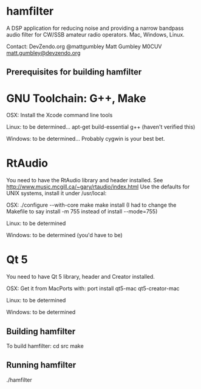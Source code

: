 hamfilter
=========

A DSP application for reducing noise and providing a narrow bandpass audio filter for CW/SSB amateur radio operators. Mac, Windows, Linux.

Contact: DevZendo.org @mattgumbley Matt Gumbley M0CUV matt.gumbley@devzendo.org

Prerequisites for building hamfilter
------------------------------------

GNU Toolchain: G++, Make
========================

OSX:
Install the Xcode command line tools

Linux:
to be determined...
apt-get build-essential g++ (haven't verified this)

Windows:
to be determined...
Probably cygwin is your best bet.


RtAudio
=======
You need to have the RtAudio library and header installed. See
http://www.music.mcgill.ca/~gary/rtaudio/index.html
Use the defaults for UNIX systems, install it under /usr/local:

OSX:
./configure --with-core
make
make install (I had to change the Makefile to say install -m 755 instead of
install --mode=755)


Linux:
to be determined

Windows:
to be determined (you'd have to be)


Qt 5
====
You need to have Qt 5 library, header and Creator installed.

OSX:
Get it from MacPorts with:
port install qt5-mac qt5-creator-mac

Linux:
to be determined

Windows:
to be determined



Building hamfilter
------------------
To build hamfilter:
cd src
make


Running hamfilter
-----------------
./hamfilter


